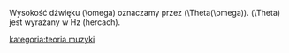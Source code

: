 Wysokość dźwięku \(\omega\) oznaczamy przez \(\Theta(\omega)\).
\(\Theta\) jest wyrażany w Hz (hercach).

[kategoria:teoria muzyki](kategoria:teoria_muzyki "wikilink")